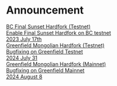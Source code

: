 
# Announcement

<div class="doc-announce">
    <a href="./final-sunset-bc-testnet">
        <div>
            <div class="announce-title">BC Final Sunset Hardfork (Testnet) </div>
            <div class="announce-desc">Enable Final Sunset Hardfork on BC testnet</div>
        </div>
        <span class="announce-date">2023 July 17th</span>
    </a>
    <a href="./mongolian-greenfield/">
        <div>
            <div class="announce-title">Greenfield Mongolian Hardfork (Testnet) </div>
            <div class="announce-desc">Bugfixing on Greenfield Testnet</div>
        </div>
        <span class="announce-date">2024 July 31</span>
    </a>
    <a href="./mongolian-greenfield/">
        <div>
            <div class="announce-title">Greenfield Mongolian Hardfork (Mainnet) </div>
            <div class="announce-desc">Bugfixing on Greenfield Mainnet</div>
        </div>
        <span class="announce-date">2024 August 8</span>
    </a>
</div>
